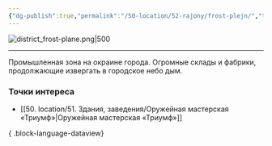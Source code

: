 ```yaml
---
{"dg-publish":true,"permalink":"/50-location/52-rajony/frost-plejn/","tags":["локация/район"]}
---
```


![district_frost-plane.png|500](/img/user/90.%20files/district_frost-plane.png)
***
Промышленная зона на окраине города. Огромные склады и фабрики, продолжающие извергать в городское небо дым.
### Точки интереса
- [[50. location/51. Здания, заведения/Оружейная мастерская «Триумф»\|Оружейная мастерская «Триумф»]]

{ .block-language-dataview}